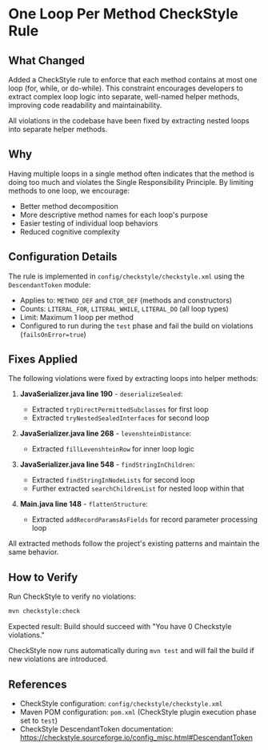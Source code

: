 # One Loop Per Method CheckStyle Rule

## What Changed

Added a CheckStyle rule to enforce that each method contains at most one loop (for, while, or do-while). This constraint encourages developers to extract complex loop logic into separate, well-named helper methods, improving code readability and maintainability.

All violations in the codebase have been fixed by extracting nested loops into separate helper methods.

## Why

Having multiple loops in a single method often indicates that the method is doing too much and violates the Single Responsibility Principle. By limiting methods to one loop, we encourage:
- Better method decomposition
- More descriptive method names for each loop's purpose
- Easier testing of individual loop behaviors
- Reduced cognitive complexity

## Configuration Details

The rule is implemented in `config/checkstyle/checkstyle.xml` using the `DescendantToken` module:
- Applies to: `METHOD_DEF` and `CTOR_DEF` (methods and constructors)
- Counts: `LITERAL_FOR`, `LITERAL_WHILE`, `LITERAL_DO` (all loop types)
- Limit: Maximum 1 loop per method
- Configured to run during the `test` phase and fail the build on violations (`failsOnError=true`)

## Fixes Applied

The following violations were fixed by extracting loops into helper methods:

1. **JavaSerializer.java line 190** - `deserializeSealed`:
   - Extracted `tryDirectPermittedSubclasses` for first loop
   - Extracted `tryNestedSealedInterfaces` for second loop

2. **JavaSerializer.java line 268** - `levenshteinDistance`:
   - Extracted `fillLevenshteinRow` for inner loop logic

3. **JavaSerializer.java line 548** - `findStringInChildren`:
   - Extracted `findStringInNodeLists` for second loop
   - Further extracted `searchChildrenList` for nested loop within that

4. **Main.java line 148** - `flattenStructure`:
   - Extracted `addRecordParamsAsFields` for record parameter processing loop

All extracted methods follow the project's existing patterns and maintain the same behavior.

## How to Verify

Run CheckStyle to verify no violations:
```bash
mvn checkstyle:check
```

Expected result: Build should succeed with "You have 0 Checkstyle violations."

CheckStyle now runs automatically during `mvn test` and will fail the build if new violations are introduced.

## References

- CheckStyle configuration: `config/checkstyle/checkstyle.xml`
- Maven POM configuration: `pom.xml` (CheckStyle plugin execution phase set to `test`)
- CheckStyle DescendantToken documentation: https://checkstyle.sourceforge.io/config_misc.html#DescendantToken

